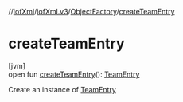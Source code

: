 //[iofXml](../../../index.md)/[iofXml.v3](../index.md)/[ObjectFactory](index.md)/[createTeamEntry](create-team-entry.md)

# createTeamEntry

[jvm]\
open fun [createTeamEntry](create-team-entry.md)(): [TeamEntry](../-team-entry/index.md)

Create an instance of [TeamEntry](../-team-entry/index.md)
